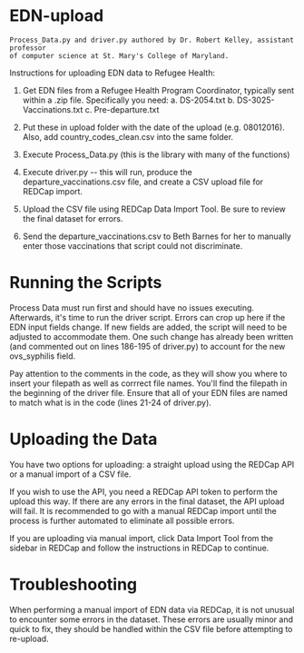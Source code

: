# EDN-upload
    Process_Data.py and driver.py authored by Dr. Robert Kelley, assistant professor 
    of computer science at St. Mary's College of Maryland. 

Instructions for uploading EDN data to Refugee Health:

  1. Get EDN files from a Refugee Health Program Coordinator, typically sent within a .zip file.  Specifically you need:
       a. DS-2054.txt
       b. DS-3025-Vaccinations.txt
       c. Pre-departure.txt

  2. Put these in upload folder with the date of the upload (e.g. 08012016). 
     Also, add country_codes_clean.csv into the same folder.  

  3. Execute Process_Data.py (this is the library with many of the functions)

  4. Execute driver.py -- this will run, produce the departure_vaccinations.csv file, and create a CSV upload file for REDCap import.

  5. Upload the CSV file using REDCap Data Import Tool. Be sure to review the final dataset for errors.

  6. Send the departure_vaccinations.csv to Beth Barnes for her to manually enter those vaccinations that script could not discriminate.

# Running the Scripts

Process Data must run first and should have no issues executing. Afterwards, it's time to run the driver script. Errors can crop up here if the EDN input fields change. If new fields are added, the script will need to be adjusted to accommodate them. One such change has already been written (and commented out on lines 186-195 of driver.py) to account for the new ovs_syphilis field.

Pay attention to the comments in the code, as they will show you where to insert your filepath as well as corrrect file names. You'll find the filepath in the beginning of the driver file. Ensure that all of your EDN files are named to match what is in the code (lines 21-24 of driver.py).

# Uploading the Data

You have two options for uploading: a straight upload using the REDCap API or a manual import of a CSV file.

If you wish to use the API, you need a REDCap API token to perform the upload this way. If there are any errors in the final dataset, the API upload will fail. It is recommended to go with a manual REDCap import until the process is further automated to eliminate all possible errors.

If you are uploading via manual import, click Data Import Tool from the sidebar in REDCap and follow the instructions in REDCap to  continue.

# Troubleshooting

When performing a manual import of EDN data via REDCap, it is not unusual to encounter some errors in the dataset. These errors are usually minor and quick to fix, they should be handled within the CSV file before attempting to re-upload. 
